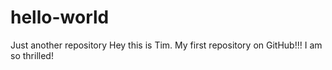 # hello-world
Just another repository
Hey this is Tim. My first repository on GitHub!!! I am so thrilled!
